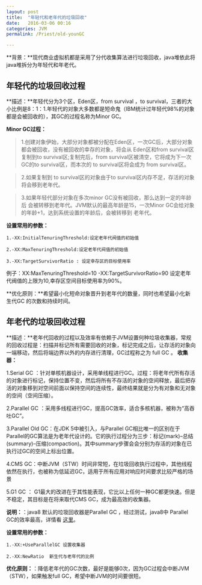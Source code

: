 ```yaml
---
layout: post
title:  "年轻代和老年代的垃圾回收"
date:   2016-03-06 00:16
categories: JVM
permalink: /Priest/old-younGC

---
```



**背景：**现代商业虚拟机都是采用了分代收集算法进行垃圾回收，java堆依此将java堆拆分为年轻代和年老代。

<h2>年轻代的垃圾回收过程</h2>

**描述：**年轻代分为3个区，Eden区，from survival ，to survival，三者的大小比例是8：1：1.年轻代的对象大多数都是短命鬼（IBM统计过年轻代98%的对象都是会被回收的），其GC的过程名称为Minor GC。

**Minor GC过程：**

>1.创建对象伊始，大部分对象都被分配在Eden区，一次GC后，大部分对象都会被回收，没有被回收的幸存的对象，将会从 Eden区和from survival区 复制到to survival区;复制完后，from survival区被清空，它将成为下一次GC的to survival区，而本次的 to survival区将会成为 from survival区。

>2.如果复制到 to survival区的对象由于to survival区内存不足，存活的对象将会移到老年代。

>3.如果年轻代部分对象在多次minor GC没有被回收，那么达到一定的年龄后 会被转移到老年代。JVM默认的最高年龄是15，一次Minor GC会给对象的年龄+1，达到系统设置的年龄后，会被转移到 老年代。

**设置常用的参数：**
	
	1.-XX:InitialTenuringThreshold:设定老年代阀值的初始值
	
	2.-XX:MaxTenuringThreshold:设定老年代阀值的初始值
	
	3.-XX:TargetSurvivorRatio : 设定幸存区的目标使用率

例子：XX:MaxTenuringThreshold=10 -XX:TargetSurvivorRatio=90 设定老年代阀值的上限为10,幸存区空间目标使用率为90%。

**优化原则：**希望最小化短命对象晋升到老年代的数量，同时也希望最小化新生代GC 的次数和持续时间。

<h2>年老代的垃圾回收过程</h2>

**描述：**老年代回收的过程以及效率有依赖于JVM设置何种垃圾收集器，常规的回收过程是：扫描并标记所有需要回收的对象，标记完成之后，让存活的对象向一端移动，然后将端边界以外的内存进行清理，GC过程称之为 full GC 。
**收集器：**

1.Serial GC ：针对单核机器设计，采用单线程进行GC。过程：将老年代所有存活的对象进行标记，保持位置不变，然后将所有不存活的对象的空间释放，最后把存活的对象移到对空间前面以保持空间的连续性，最终结果就是分为有对象和无对象的空间（空间压缩）。

2.Parallel GC ：采用多线程进行GC，提高GC效率，适合多核机器，被称为“高吞吐GC”。

3.Parallel Old GC：在JDK 5中被引入，与Parallel GC相比唯一的区别在于Parallel的GC算法是为老年代设计的。它的执行过程分为三步：标记(mark)–总结(summary)–压缩(compaction)。其中summary步骤会会分别为存活的对象在已执行过GC的空间上标出位置。

4.CMS GC：中断JVM（STW）时间非常短，在垃圾回收执行过程中，其他线程依然在执行，也被称为低延迟GC，适用于所有应用对响应时间要求比较严格的场景

5.G1 GC ： G1最大的改进在于其性能表现，它比以上任何一种GC都更快速。但是不稳定，其目标是在将来取代CMS GC，成为最高效的收集器。

**说明：**：java8 默认的垃圾回收器是Parallel GC ，经过测试，java8中 Parallel GC的效率最高，详情看 [这里](http://www.importnew.com/16533.html)。

**设置常用的参数：**
	
	1.-XX:+UseParallelGC 设置收集器
	
	2.-XX:NewRatio	新生代与老年代的比例


**优化原则：**：降低老年代的GC次数，最好是能够0次，因为GC过程会中断JVM （STW），如果触发full GC，希望中断JVM的时间要很短。
